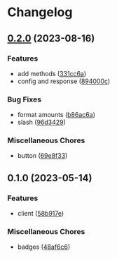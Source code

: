 # Changelog

## [0.2.0](https://www.github.com/brokeyourbike/parallex-bank-api-client-php/compare/v0.1.0...v0.2.0) (2023-08-16)


### Features

* add methods ([331cc6a](https://www.github.com/brokeyourbike/parallex-bank-api-client-php/commit/331cc6a78bbdc2a80cf67ecb01c736a3b2cfbc7d))
* config and response ([894000c](https://www.github.com/brokeyourbike/parallex-bank-api-client-php/commit/894000ca1f75b75b36f4ee868139d8374b1f3b31))


### Bug Fixes

* format amounts ([b86ac6a](https://www.github.com/brokeyourbike/parallex-bank-api-client-php/commit/b86ac6a1c72b0b7b878966f7d526a2907ec1a606))
* slash ([96d3429](https://www.github.com/brokeyourbike/parallex-bank-api-client-php/commit/96d342969619dbff5a305747f5f7d42831ee610a))


### Miscellaneous Chores

* button ([69e8f33](https://www.github.com/brokeyourbike/parallex-bank-api-client-php/commit/69e8f3318e71d933a4a46ef7c3681c349cff9e1e))

## 0.1.0 (2023-05-14)


### Features

* client ([58b917e](https://www.github.com/brokeyourbike/parallex-bank-api-client-php/commit/58b917ec16342d48fb2b321e8b93ecf6fa86fc02))


### Miscellaneous Chores

* badges ([48af6c6](https://www.github.com/brokeyourbike/parallex-bank-api-client-php/commit/48af6c61af643108b0f82973366ecded145f578a))
